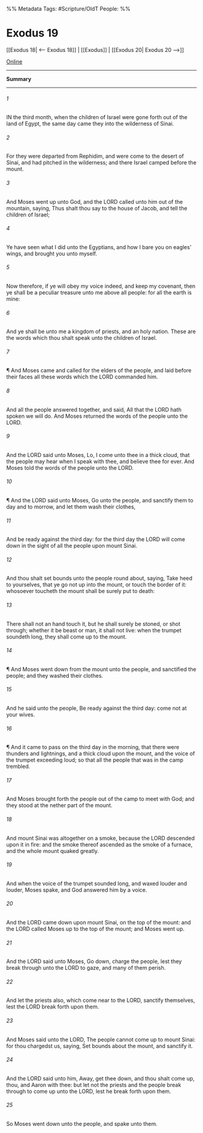 

%% Metadata
Tags: #Scripture/OldT
People: 
%%
# Exodus 19
[[Exodus 18| <-- Exodus 18]] | [[Exodus]] | [[Exodus 20| Exodus 20 -->]]

[Online](https://churchofjesuschrist.org/study/scriptures/ot/ex/19?lang=eng)

---
__Summary__



---

###### 1
IN the third month, when the children of Israel were gone forth out of the land of Egypt, the same day came they into the wilderness of Sinai.
###### 2
For they were departed from Rephidim, and were come to the desert of Sinai, and had pitched in the wilderness; and there Israel camped before the mount.
###### 3
And Moses went up unto God, and the LORD called unto him out of the mountain, saying, Thus shalt thou say to the house of Jacob, and tell the children of Israel;
###### 4
Ye have seen what I did unto the Egyptians, and how I bare you on eagles' wings, and brought you unto myself.
###### 5
Now therefore, if ye will obey my voice indeed, and keep my covenant, then ye shall be a peculiar treasure unto me above all people: for all the earth is mine:
###### 6
And ye shall be unto me a kingdom of priests, and an holy nation.  These are the words which thou shalt speak unto the children of Israel.
###### 7
¶ And Moses came and called for the elders of the people, and laid before their faces all these words which the LORD commanded him.
###### 8
And all the people answered together, and said, All that the LORD hath spoken we will do.  And Moses returned the words of the people unto the LORD.
###### 9
And the LORD said unto Moses, Lo, I come unto thee in a thick cloud, that the people may hear when I speak with thee, and believe thee for ever.  And Moses told the words of the people unto the LORD.
###### 10
¶ And the LORD said unto Moses, Go unto the people, and sanctify them to day and to morrow, and let them wash their clothes,
###### 11
And be ready against the third day: for the third day the LORD will come down in the sight of all the people upon mount Sinai.
###### 12
And thou shalt set bounds unto the people round about, saying, Take heed to yourselves, that ye go not up into the mount, or touch the border of it: whosoever toucheth the mount shall be surely put to death:
###### 13
There shall not an hand touch it, but he shall surely be stoned, or shot through; whether it be beast or man, it shall not live: when the trumpet soundeth long, they shall come up to the mount.
###### 14
¶ And Moses went down from the mount unto the people, and sanctified the people; and they washed their clothes.
###### 15
And he said unto the people, Be ready against the third day: come not at your wives.
###### 16
¶ And it came to pass on the third day in the morning, that there were thunders and lightnings, and a thick cloud upon the mount, and the voice of the trumpet exceeding loud; so that all the people that was in the camp trembled.
###### 17
And Moses brought forth the people out of the camp to meet with God; and they stood at the nether part of the mount.
###### 18
And mount Sinai was altogether on a smoke, because the LORD descended upon it in fire: and the smoke thereof ascended as the smoke of a furnace, and the whole mount quaked greatly.
###### 19
And when the voice of the trumpet sounded long, and waxed louder and louder, Moses spake, and God answered him by a voice.
###### 20
And the LORD came down upon mount Sinai, on the top of the mount: and the LORD called Moses up to the top of the mount; and Moses went up.
###### 21
And the LORD said unto Moses, Go down, charge the people, lest they break through unto the LORD to gaze, and many of them perish.
###### 22
And let the priests also, which come near to the LORD, sanctify themselves, lest the LORD break forth upon them.
###### 23
And Moses said unto the LORD, The people cannot come up to mount Sinai: for thou chargedst us, saying, Set bounds about the mount, and sanctify it.
###### 24
And the LORD said unto him, Away, get thee down, and thou shalt come up, thou, and Aaron with thee: but let not the priests and the people break through to come up unto the LORD, lest he break forth upon them.
###### 25
So Moses went down unto the people, and spake unto them.



